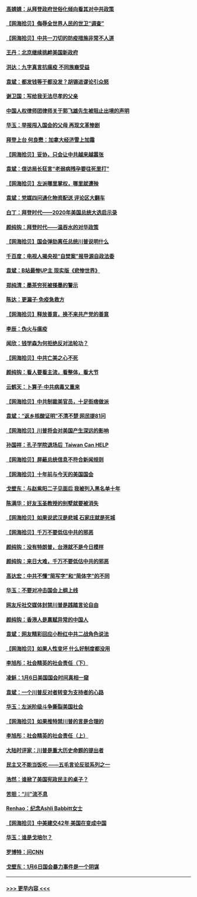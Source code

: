 #### [高婧婧：从拜登政府世俗化倾向看其对中共政策](../pages/nsc993/n12730028.md?t=02040851) 
#### [【网海拾贝】侮辱全世界人民的世卫“调查”](../pages/nsc993/n12727884.md?t=02040851) 
#### [【网海拾贝】中共一刀切的防疫措施非常不人道](../pages/nsc993/n12724879.md?t=02040851) 
#### [王丹：北京继续挑衅美国新政府](../pages/nsc993/n12722456.md?t=02040851) 
#### [洪达：九字真言抗瘟疫 不同族裔受益](../pages/nsc993/n12722448.md?t=02040851) 
#### [袁斌：都发钱等于都没发？胡锡进谬论引众怒](../pages/nsc993/n12722393.md?t=02040851) 
#### [谢卫国：写给我无法尽孝的父亲](../pages/nsc993/n12720325.md?t=02040851) 
#### [中国人权律师团律师关于郭飞雄先生被阻止出境的声明](../pages/nsc993/n12720203.md?t=02040851) 
#### [华玉：举报闯入国会的父母 再现文革惨剧](../pages/nsc993/n12719070.md?t=02040851) 
#### [拜登上台 何良懋：加拿大经济雪上加霜](../pages/nsc993/n12718943.md?t=02040851) 
#### [【网海拾贝】妥协，只会让中共越来越嚣张](../pages/nsc993/n12717392.md?t=02040851) 
#### [袁斌：信访局长狂言“老弱病残孕要往死里打”](../pages/nsc993/n12717343.md?t=02040851) 
#### [【网海拾贝】左派哪里掌权，哪里就遭殃](../pages/nsc993/n12715009.md?t=02040851) 
#### [袁斌：党媒四问通化物资配送 评论区大翻车](../pages/nsc993/n12714950.md?t=02040851) 
#### [白丁：拜登时代——2020年美国总统大选启示录](../pages/nsc993/n12714920.md?t=02040851) 
#### [颜纯钩：拜登时代——温吞水的对华政策](../pages/nsc993/n12713245.md?t=02040851) 
#### [【网海拾贝】国会弹劾离任总统川普说明什么](../pages/nsc993/n12712816.md?t=02040851) 
#### [千百度：电视人揭央视“自焚案”报导源自政法委](../pages/nsc993/n12709760.md?t=02040851) 
#### [袁斌：B站最惨UP主 现实版《悲惨世界》](../pages/nsc993/n12709686.md?t=02040851) 
#### [郑纯清：墨茶穷死被搽墨的警示](../pages/nsc993/n12709262.md?t=02040851) 
#### [陈达：更漏子·免疫急救方](../pages/nsc993/n12709244.md?t=02040851) 
#### [【网海拾贝】释放善意，换不来共产党的善意](../pages/nsc993/n12708361.md?t=02040851) 
#### [李辰：伪火与瘟疫](../pages/nsc993/n12707981.md?t=02040851) 
#### [闻欣：钱学森为何拒绝反对法轮功？](../pages/nsc993/n12707407.md?t=02040851) 
#### [【网海拾贝】中共亡美之心不死](../pages/nsc993/n12707621.md?t=02040851) 
#### [颜纯钩：看人要看主流，看整体，看大节](../pages/nsc993/n12707536.md?t=02040851) 
#### [云鹤天：卜算子‧中共病毒又重来](../pages/nsc993/n12707408.md?t=02040851) 
#### [【网海拾贝】中共制裁美官员，十足街痞做派](../pages/nsc993/n12705115.md?t=02040851) 
#### [袁斌：“返乡核酸证明”不清不楚 网民提81问](../pages/nsc993/n12704982.md?t=02040851) 
#### [【网海拾贝】川普将会对美国产生深远的影响](../pages/nsc993/n12703045.md?t=02040851) 
#### [孙国祥：孔子学院退场后  Taiwan Can HELP](../pages/nsc993/n12702430.md?t=02040851) 
#### [【网海拾贝】屏蔽总统信息不符合新闻规则](../pages/nsc993/n12699998.md?t=02040851) 
#### [【网海拾贝】十年前与今天的美国国会](../pages/nsc993/n12696993.md?t=02040851) 
#### [戈壁东：与赵紫阳二子见面后 我被列入黑名单十年](../pages/nsc993/n12696215.md?t=02040851) 
#### [陈满华：好友玉圣教授的别墅就要被消失](../pages/nsc993/n12695411.md?t=02040851) 
#### [【网海拾贝】如果说武汉是悲城 石家庄就是死城](../pages/nsc993/n12694589.md?t=02040851) 
#### [【网海拾贝】千万不要低估中共的邪恶](../pages/nsc993/n12692771.md?t=02040851) 
#### [颜纯钩：没有特朗普，台港就不是今日模样](../pages/nsc993/n12692678.md?t=02040851) 
#### [颜纯钩：来日大难，千万不要低估中共的邪恶](../pages/nsc993/n12692080.md?t=02040851) 
#### [高达宏：中共不懂“简写字”和“简体字”的不同](../pages/nsc993/n12692068.md?t=02040851) 
#### [华玉：不要对冲击国会上纲上线](../pages/nsc993/n12689948.md?t=02040851) 
#### [网友斥社交媒体封禁川普是践踏言论自由](../pages/nsc993/n12687482.md?t=02040851) 
#### [颜纯钩：香港人是禀赋异常的中国人](../pages/nsc993/n12685142.md?t=02040851) 
#### [袁斌：网友精彩回应小粉红中共二战角色说法](../pages/nsc993/n12684994.md?t=02040851) 
#### [【网海拾贝】如果人性变坏 什么好制度都没用](../pages/nsc993/n12683000.md?t=02040851) 
#### [李旭彤：社会精英的社会责任（下）](../pages/nsc993/n12680604.md?t=02040851) 
#### [凌稣：1月6日美国国会时间真相一窥](../pages/nsc993/n12682780.md?t=02040851) 
#### [袁斌：一个川普反对者转变为支持者的心路](../pages/nsc993/n12682700.md?t=02040851) 
#### [华玉：左派阶级斗争撕裂美国社会](../pages/nsc993/n12681226.md?t=02040851) 
#### [【网海拾贝】如果推特禁川普的言是合理的](../pages/nsc993/n12681232.md?t=02040851) 
#### [李旭彤：社会精英的社会责任（上）](../pages/nsc993/n12680501.md?t=02040851) 
#### [大陆时评家：川普是重大历史命题的提出者](../pages/nsc993/n12679904.md?t=02040851) 
#### [民主又不能当饭吃 ——五毛言论反驳系列之一](../pages/nsc993/n12679877.md?t=02040851) 
#### [浩然：谁掀了美国宪政民主的桌子？](../pages/nsc993/n12679850.md?t=02040851) 
#### [苦胆：“川”流不息](../pages/nsc993/n12678388.md?t=02040851) 
#### [Renhao：纪念Ashli Babbitt女士](../pages/nsc993/n12678359.md?t=02040851) 
#### [【网海拾贝】中美建交42年 美国在变成中国](../pages/nsc993/n12678324.md?t=02040851) 
#### [华玉：谁是戈培尔？](../pages/nsc993/n12677515.md?t=02040851) 
#### [罗博特：问CNN](../pages/nsc993/n12677172.md?t=02040851) 
#### [戈壁东：1月6日国会暴力事件是一个阴谋](../pages/nsc993/n12674639.md?t=02040851) 

----
#### [ >>> 更早内容 <<< ](../indexes/nsc993-earlier.md)
